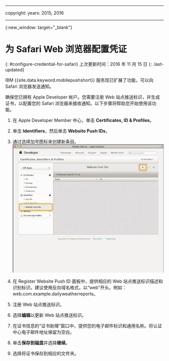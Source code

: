 
---

copyright:
 years: 2015, 2016

---

{:new_window: target="_blank"}
# 为 Safari Web 浏览器配置凭证
{: #configure-credential-for-safari}
上次更新时间：2016 年 11 月 15 日
{: .last-updated}

IBM {{site.data.keyword.mobilepushshort}} 服务现已扩展了功能，可以向 Safari 浏览器发送通知。 

确保您已拥有 Apple Developer 帐户。您需要注册 Web 站点推送标识，并生成证书，以配置您的 Safari 浏览器来接收通知。以下步骤将帮助您开始使用该功能。

1. 在 Apple Developer Member 中心，单击 **Certificates, ID & Profiles**。 
2. 单击 **Identifiers**，然后单击 **Website Push IDs**。
3. 通过选择加号图标来创建新条目。![推送仪表板](images/safari_1.jpg)

4. 在 Register Website Push ID 面板中，提供相应的 Web 站点推送标识描述和识别标识。建议使用反向域名格式，以“web”开头。例如：web.com.example.dailyweatherreports。
5. 注册 Web 站点推送标识。
6. 选择**编辑**以更新 Web 站点推送标识。
7. 在证书信息的“证书助理”窗口中，提供您的电子邮件标识和通用名称。将认证中心电子邮件地址保留为空白。
8. 单击**保存到磁盘**并选择**继续**。
9. 选择将证书保存到相应的文件夹。

 
